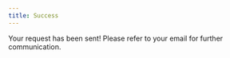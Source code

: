 ```yaml
---
title: Success
---
```


Your request has been sent! Please refer to your email for further communication.